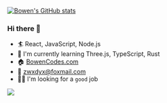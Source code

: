 [![Bowen's GitHub stats](https://github-readme-stats.vercel.app/api?username=bowen7&bg_color=30,e96443,904e95&title_color=fff&text_color=fff)](https://github.com/anuraghazra/github-readme-stats)

### Hi there 👋

- 🏄 React, JavaScript, Node.js
- 🌱 I'm currently learning Three.js, TypeScript, Rust
- 🏠 [BowenCodes.com](https://bowencodes.com)
- 📧 zwxdyx@foxmail.com
- 👨‍💻 I'm looking for a `good` job

![](https://komarev.com/ghpvc/?username=bowen7)

